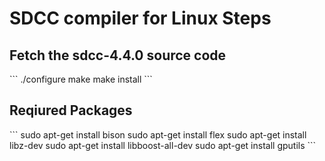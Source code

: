 <h1> SDCC compiler for Linux Steps </h1>

<h2> Fetch the  sdcc-4.4.0 source code </h2>
```
./configure 
make 
make install
```

<h2> Reqiured Packages </h2>
```
sudo apt-get install bison
sudo apt-get install flex
sudo apt-get install libz-dev
sudo apt-get install libboost-all-dev
sudo apt-get install gputils
```

